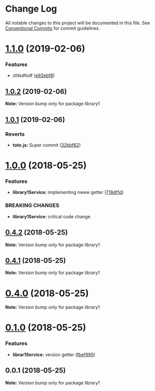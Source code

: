 # Change Log

All notable changes to this project will be documented in this file.
See [Conventional Commits](https://conventionalcommits.org) for commit guidelines.

<a name="1.1.0"></a>
# [1.1.0](https://github.com/vmarquis/angular6-monorepo-experiment/compare/v1.0.2...v1.1.0) (2019-02-06)


### Features

* sfdsdfsdf ([e92ebf8](https://github.com/vmarquis/angular6-monorepo-experiment/commit/e92ebf8))




<a name="1.0.2"></a>
## [1.0.2](https://github.com/vmarquis/angular6-monorepo-experiment/compare/v1.0.1...v1.0.2) (2019-02-06)




**Note:** Version bump only for package library1

<a name="1.0.1"></a>
## [1.0.1](https://github.com/andreasonny83/angular6-monorepo-experiment/compare/v1.0.0...v1.0.1) (2019-02-06)


### Reverts

* **toto.js:** Super commit ([32bbf62](https://github.com/andreasonny83/angular6-monorepo-experiment/commit/32bbf62))




<a name="1.0.0"></a>
# [1.0.0](https://andreasonny83/andreasonny83/angular6-monorepo-experiment/compare/v0.4.1...v1.0.0) (2018-05-25)


### Features

* **library1Service:** implementing nwew getter ([718df1d](https://andreasonny83/andreasonny83/angular6-monorepo-experiment/commits/718df1d))


### BREAKING CHANGES

* **library1Service:** critical code change




<a name="0.4.2"></a>
## [0.4.2](https://andreasonny83/andreasonny83/angular6-monorepo-experiment/compare/v0.4.1...v0.4.2) (2018-05-25)




**Note:** Version bump only for package library1

<a name="0.4.1"></a>
## [0.4.1](https://andreasonny83/andreasonny83/angular6-monorepo-experiment/compare/v0.4.0...v0.4.1) (2018-05-25)




**Note:** Version bump only for package library1

<a name="0.4.0"></a>
# [0.4.0](https://andreasonny83/andreasonny83/angular6-monorepo-experiment/compare/v0.2.0...v0.4.0) (2018-05-25)




**Note:** Version bump only for package library1

<a name="0.1.0"></a>
# [0.1.0](https://andreasonny83/andreasonny83/angular6-monorepo-experiment/compare/v0.0.1...v0.1.0) (2018-05-25)


### Features

* **librar1Service:** version getter ([fbef995](https://andreasonny83/andreasonny83/angular6-monorepo-experiment/commits/fbef995))




<a name="0.0.1"></a>
## 0.0.1 (2018-05-25)




**Note:** Version bump only for package library1

